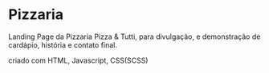 # Pizzaria

Landing Page da Pizzaria Pizza & Tutti, para divulgação, e demonstração de cardápio, história e contato final.

criado com HTML, Javascript, CSS(SCSS)
